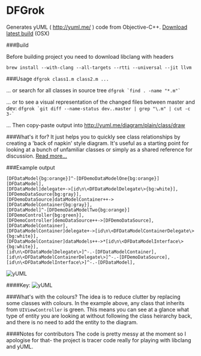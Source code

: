 DFGrok
=========

Generates yUML ( http://yuml.me/ ) code from Objective-C++.  [Download latest build](https://github.com/darkFunction/DFGrok/releases) (OSX)

###Build

Before building project you need to download libclang with headers

`brew install --with-clang --all-targets --rtti --universal --jit llvm`

###Usage 
`dfgrok class1.m class2.m ...`

... or search for all classes in source tree
``dfgrok `find . -name "*.m"` ``

... or to see a visual representation of the changed files between master and dev:
``dfgrok `git diff --name-status dev..master | grep "\.m" | cut -c 3-` ``

... Then copy-paste output into http://yuml.me/diagram/plain/class/draw 


###What's it for?
It just helps you to quickly see class relationships by creating a 'back of napkin' style diagram.  It's useful as a starting point for looking at a bunch of unfamiliar classes or simply as a shared reference for discussion.  [Read more...](http://notes.darkfunction.com/DFGrok)

###Example output 

```
[DFDataModel{bg:orange}]^-[DFDemoDataModelOne{bg:orange}]
[DFDataModel],
[DFDataModel]delegate+->[id\n\<DFDataModelDelegate\>{bg:white}],
[DFDemoDataSource{bg:gray}],
[DFDemoDataSource]dataModelContainer++->[DFDataModelContainer{bg:gray}],
[DFDataModel]^-[DFDemoDataModelTwo{bg:orange}]
[DFDemoController{bg:green}],
[DFDemoController]demoDataSource++->[DFDemoDataSource],
[DFDataModelContainer],
[DFDataModelContainer]delegate+->[id\n\<DFDataModelContainerDelegate\>{bg:white}],
[DFDataModelContainer]dataModels++->*[id\n\<DFDataModelInterface\>{bg:white}],
[id\n\<DFDataModelDelegate\>]^-.-[DFDataModelContainer],
[id\n\<DFDataModelContainerDelegate\>]^-.-[DFDemoDataSource],
[id\n\<DFDataModelInterface\>]^-.-[DFDataModel],
```

![yUML](http://notes.darkfunction.com/images/yuml2.png)

####Key:
![yUML](http://notes.darkfunction.com/images/yumlkey.png)

###What's with the colours?
The idea is to reduce clutter by replacing some classes with colours.  In the example above, any class that inherits from `UIViewController` is green.  This means you can see at a glance what type of entity you are looking at without following the class heirarchy back, and there is no need to add the entity to the diagram.


####Notes for contributors
The code is pretty messy at the moment so I apologise for that- the project is tracer code really for playing with libclang and yUML.

